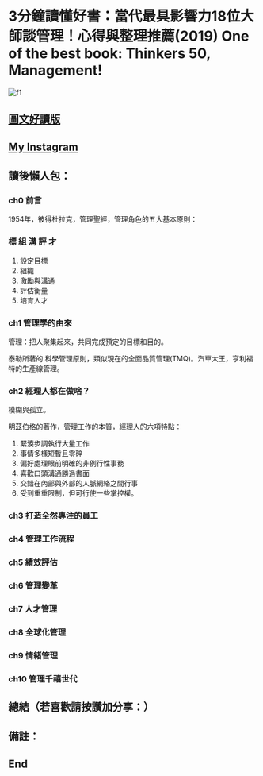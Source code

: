 # 3分鐘讀懂好書：當代最具影響力18位大師談管理！心得與整理推薦(2019) One of the best book: Thinkers 50, Management!
![f1](https://github.com/HCH1/blog/blob/master/fig/book2.png)

## [圖文好讀版]()
## [My Instagram](https://www.instagram.com/redbox111)

## 讀後懶人包：
### ch0 前言
1954年，彼得杜拉克，管理聖經，管理角色的五大基本原則：
### 標 組 溝 評 才
1. 設定目標
1. 組織
1. 激勵與溝通
1. 評估衡量
1. 培育人才

### ch1 管理學的由來
管理：把人聚集起來，共同完成預定的目標和目的。

泰勒所著的 科學管理原則，類似現在的全面品質管理(TMQ)。汽車大王，亨利福特的生產線管理。

### ch2 經理人都在做啥？
模糊與孤立。

明茲伯格的著作，管理工作的本質，經理人的六項特點：
1. 緊湊步調執行大量工作
1. 事情多樣短暫且零碎
1. 偏好處理眼前明確的非例行性事務
1. 喜歡口頭溝通勝過書面
1. 交錯在內部與外部的人脈網絡之間行事
1. 受到重重限制，但可行使一些掌控權。

### ch3 打造全然專注的員工


### ch4 管理工作流程

### ch5 績效評估

### ch6 管理變革

### ch7 人才管理

### ch8 全球化管理

### ch9 情緒管理

### ch10 管理千禧世代


## 總結（若喜歡請按讚加分享：）

## 備註：

## End
